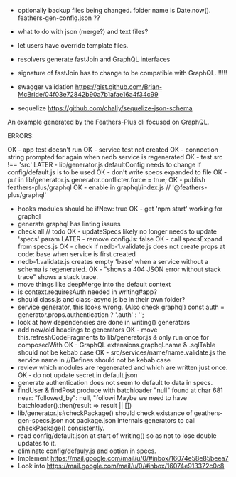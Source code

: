 - optionally backup files being changed. folder name is Date.now(). feathers-gen-config.json ??
- what to do with json (merge?) and text files?
- let users have override template files.


- resolvers generate fastJoin and GraphQL interfaces
- signature of fastJoin has to change to be compatible with GraphQL. !!!!!

- swagger validation https://gist.github.com/Brian-McBride/04f03e72842b90a7b1afae16a4f34c99

- sequelize https://github.com/chaliy/sequelize-json-schema

An example generated by the Feathers-Plus cli focused on GraphQL.

ERRORS:

OK - app test doesn't run
OK - service test not created
OK - connection string prompted for again when nedb service is regenerated
OK - test src !== 'src'
LATER - lib/generator.js defaultConfig needs to change if config/default.js is to be used
OK - don't write specs expanded to file
OK - put in lib/generator.js generator.conflicter.force = true;
OK - publish feathers-plus/graphql
OK - enable in graphql/index.js // '@feathers-plus/graphql'
- hooks modules should be ifNew: true
OK - get 'npm start' working for graphql
- generate graphql has linting issues
- check all // todo
OK - updateSpecs likely no longer needs to update 'specs' param
LATER - remove configJs: false
OK - call specsExpand from specs.js
OK - check if nedb-1.validate.js does not create props at code: base when service is first created
- nedb-1.validate.js creates empty 'base' when a service without a schema is regenerated.
OK - "shows a 404 JSON error without stack trace" shows a stack trace.
- move things like deepMerge into the default context
- is context.requiresAuth needed in writing#app?
- should class.js and class-async.js be in their own folder?
- service generator, this looks wrong. (Also check graphql)
  const auth = generator.props.authentication ? '.auth' : '';
- look at how dependencies are done in writing() generators
- add new/old headings to generators
OK - move this.refreshCodeFragments to lib/generator.js & only run once for composedWith
OK - GraphQL extensions.graphql.name & .sqlTable should not be kebab case
OK - src/services/name/name.validate.js the service name in //Defines should not be kebab case
- review which modules are regenerated and which are written just once.
OK - do not update secret in default.json
- generate authentication does not seem to default to data in specs.
- findUser & findPost produce with batchloader "null" found at char 681 near: "followed_by": null, "followi
  Maybe we need to have batchloader().then(result => result || [])
- lib/generator.js#checkPackage() should check existance of geathers-gen-specs.json not package.json internals
  generators to call checkPackage() consistently.
- read config/default.json at start of writing() so as not to lose double updates to it.
- eliminate config/defauly.js and option in specs.
- Implement https://mail.google.com/mail/u/0/#inbox/16074e58e85beea7
- Look into https://mail.google.com/mail/u/0/#inbox/16074e913372c0c8
